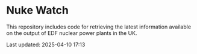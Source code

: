 # Nuke Watch

This repository includes code for retrieving the latest information available on the output of EDF nuclear power plants in the UK.

Last updated: 2025-04-10 17:13